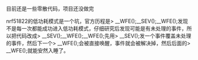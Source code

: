 目前还是一些零散代码，项目还没做完

nrf51822的低功耗模式是一个坑，官方历程是> __WFE();__SEV();__WFE();发现不是每一次都能成功进入低功耗模式，仔细研究后发现可能是有未处理的事件，所以把代码改成> __SEV();__WFE();__WFE();先用> __SEV();发一个事件覆盖未处理的事件，然后下一个> __WFE();会被直接唤醒，事件就会被解决掉，然后后面的> __WFE();就能安然入睡了。